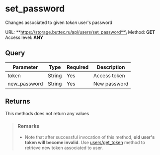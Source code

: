 # set_password
Changes associated to given *token* user's password

URL: **https://storage.buttex.ru/api/users/set_password**\
Method: **GET**\
Access level: **ANY**

## Query
| Parameter    | Type   | Required | Description  |
|--------------|--------|----------|--------------|
| token        | String | Yes      | Access token |
| new_password | String | Yes      | New password |

## Returns
This methods does not return any values

> ### Remarks
> - Note that after successful invocation of this method, **old user's token will become invalid**.
> Use [users/get_token](get_token.md) method to retrieve new token associated to user.
